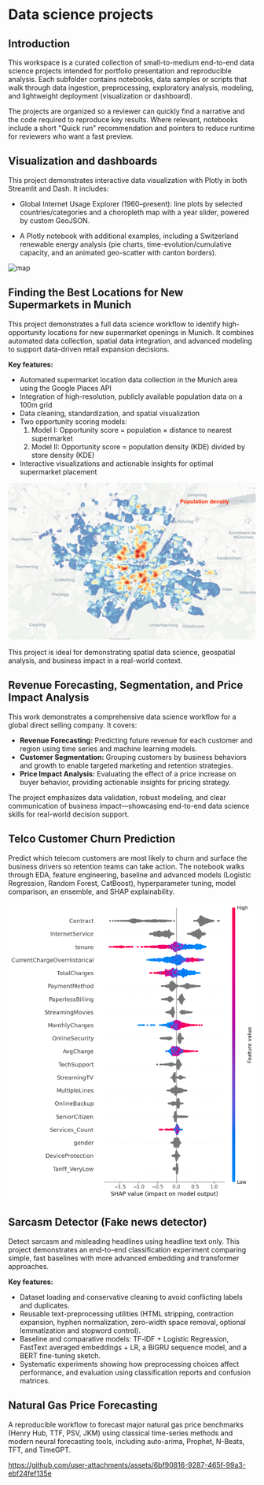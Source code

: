 # Data science projects

## Introduction

This workspace is a curated collection of small-to-medium end-to-end data science projects intended for portfolio presentation and reproducible analysis. Each subfolder contains notebooks, data samples or scripts that walk through data ingestion, preprocessing, exploratory analysis, modeling, and lightweight deployment (visualization or dashboard).

The projects are organized so a reviewer can quickly find a narrative and the code required to reproduce key results. Where relevant, notebooks include a short "Quick run" recommendation and pointers to reduce runtime for reviewers who want a fast preview.

## Visualization and dashboards

This project demonstrates interactive data visualization with Plotly in both Streamlit and Dash. It includes:

- Global Internet Usage Explorer (1960–present): line plots by selected countries/categories and a choropleth map with a year slider, powered by custom GeoJSON.
  
- A Plotly notebook with additional examples, including a Switzerland renewable energy analysis (pie charts, time-evolution/cumulative capacity, and an animated geo-scatter with canton borders).

![map](images/electr_animation.gif)

## Finding the Best Locations for New Supermarkets in Munich

This project demonstrates a full data science workflow to identify high-opportunity locations for new supermarket openings in Munich. It combines automated data collection, spatial data integration, and advanced modeling to support data-driven retail expansion decisions.

**Key features:**

- Automated supermarket location data collection in the Munich area using the Google Places API
- Integration of high-resolution, publicly available population data on a 100m grid
- Data cleaning, standardization, and spatial visualization
- Two opportunity scoring models:
   1. Model I: Opportunity score = population × distance to nearest supermarket
   2. Model II: Opportunity score = population density (KDE) divided by store density (KDE)
- Interactive visualizations and actionable insights for optimal supermarket placement

![results](images/pop_store_score_map.gif)

This project is ideal for demonstrating spatial data science, geospatial analysis, and business impact in a real-world context.

## Revenue Forecasting, Segmentation, and Price Impact Analysis

This work demonstrates a comprehensive data science workflow for a global direct selling company. It covers:

- **Revenue Forecasting:** Predicting future revenue for each customer and region using time series and machine learning models.
- **Customer Segmentation:** Grouping customers by business behaviors and growth to enable targeted marketing and retention strategies.
- **Price Impact Analysis:** Evaluating the effect of a price increase on buyer behavior, providing actionable insights for pricing strategy.

The project emphasizes data validation, robust modeling, and clear communication of business impact—showcasing end-to-end data science skills for real-world decision support.

## Telco Customer Churn Prediction

Predict which telecom customers are most likely to churn and surface the business drivers so retention teams can take action. The notebook walks through EDA, feature engineering, baseline and advanced models (Logistic Regression, Random Forest, CatBoost), hyperparameter tuning, model comparison, an ensemble, and SHAP explainability.

![shap](images/tele_shap.png)

## Sarcasm Detector (Fake news detector)

Detect sarcasm and misleading headlines using headline text only. This project demonstrates an end-to-end classification experiment comparing simple, fast baselines with more advanced embedding and transformer approaches.

**Key features:**

- Dataset loading and conservative cleaning to avoid conflicting labels and duplicates.
- Reusable text-preprocessing utilities (HTML stripping, contraction expansion, hyphen normalization, zero-width space removal, optional lemmatization and stopword control).
- Baseline and comparative models: TF‑IDF + Logistic Regression, FastText averaged embeddings + LR, a BiGRU sequence model, and a BERT fine-tuning sketch.
- Systematic experiments showing how preprocessing choices affect performance, and evaluation using classification reports and confusion matrices.

## Natural Gas Price Forecasting

A reproducible workflow to forecast major natural gas price benchmarks (Henry Hub, TTF, PSV, JKM) using classical time-series methods and modern neural forecasting tools, including auto-arima, Prophet, N-Beats, TFT, and TimeGPT.

https://github.com/user-attachments/assets/6bf90816-9287-465f-99a3-ebf24fef135e


<!-- [![dashboard](images/app_cover.png)](https://youtu.be/fwuZ7F4Wf8Y)

[<img src="https://img.youtube.com/vi/<VIDEO_ID>/hqdefault.jpg" width="600" height="300"
/>](https://www.youtube.com/embed/<VIDEO_ID>)